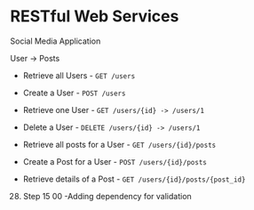 # RESTful Web Services

Social Media Application

User -> Posts

- Retrieve all Users - `GET /users`
- Create a User - `POST /users`
- Retrieve one User - `GET /users/{id} -> /users/1`
- Delete a User - `DELETE /users/{id} -> /users/1`


- Retrieve all posts for a User - `GET /users/{id}/posts`
- Create a Post for a User - `POST /users/{id}/posts`
- Retrieve details of a Post - `GET /users/{id}/posts/{post_id}`

28. Step 15 00 -Adding dependency for validation